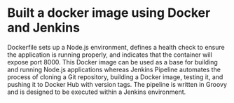 # Built a docker image using Docker and Jenkins
Dockerfile sets up a Node.js environment, defines a health check to ensure the application is running properly, and indicates that the container will expose port 8000. This Docker image can be used as a base for building and running Node.js applications whereas Jenkins Pipeline automates the process of cloning a Git repository, building a Docker image, testing it, and pushing it to Docker Hub with version tags. The pipeline is written in Groovy and is designed to be executed within a Jenkins environment.
